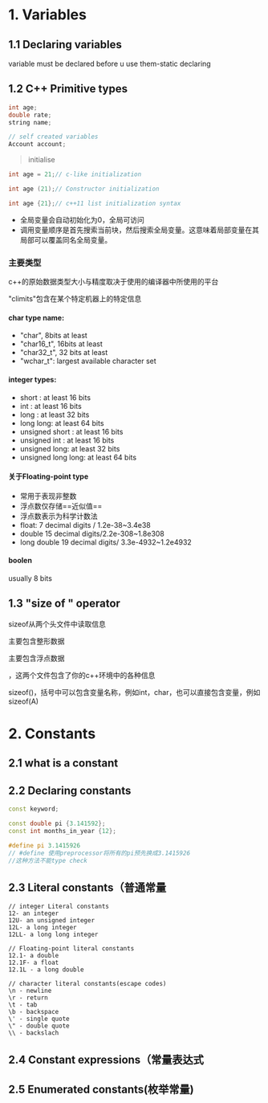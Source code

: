 # 1. Variables 

## 1.1 Declaring variables

variable must be declared before u use them-static declaring



## 1.2 C++ Primitive types

```c++
int age;
double rate; 
string name;

// self created variables
Account account;

```



> initialise

```c++
int age = 21;// c-like initialization

int age (21);// Constructor initialization

int age {21};// c++11 list initialization syntax


```



* 全局变量会自动初始化为0，全局可访问
* 调用变量顺序是首先搜索当前块，然后搜索全局变量。这意味着局部变量在其局部可以覆盖同名全局变量。



### 主要类型

c++的原始数据类型大小与精度取决于使用的编译器中所使用的平台

"climits"包含在某个特定机器上的特定信息



#### char type name: 

* "char", 8bits at least
* "char16_t", 16bits at least
* "char32_t", 32 bits at least
* "wchar_t": largest available character set

#### integer types:

* short : at least 16 bits
*  int : at least 16 bits
* long : at least 32 bits
* long long: at least 64 bits
* unsigned short : at least 16 bits
* unsigned int : at least 16 bits
* unsigned long: at least 32 bits
* unsigned long long: at least 64 bits

#### 关于Floating-point type

* 常用于表现非整数
* 浮点数仅存储==近似值==
* 浮点数表示为科学计数法
* float: 7 decimal digits / 1.2e-38~3.4e38
* double 15 decimal digits/2.2e-308~1.8e308
* long double 19 decimal digits/ 3.3e-4932~1.2e4932

#### boolen

usually 8 bits











## 1.3 "size of " operator

sizeof从两个头文件中读取信息

<climits>主要包含整形数据

<cfloat>主要包含浮点数据

，这两个文件包含了你的c++环境中的各种信息



sizeof()，括号中可以包含变量名称，例如int，char，也可以直接包含变量，例如sizeof(A)







# 2. Constants



## 2.1 what is a constant

## 2.2 Declaring constants

```c++
const keyword;

const double pi {3.141592};
const int months_in_year {12};

#define pi 3.1415926
// #define 使用preprocessor将所有的pi预先换成3.1415926
//这种方法不能type check

```



## 2.3 Literal constants（普通常量

```
// integer Literal constants
12- an integer
12U- an unsigned integer
12L- a long integer
12LL- a long long integer

// Floating-point literal constants
12.1- a double
12.1F- a float
12.1L - a long double

// character literal constants(escape codes)
\n - newline
\r - return
\t - tab
\b - backspace
\' - single quote
\" - double quote
\\ - backslach

```



## 2.4 Constant expressions（常量表达式



## 2.5 Enumerated constants(枚举常量)

